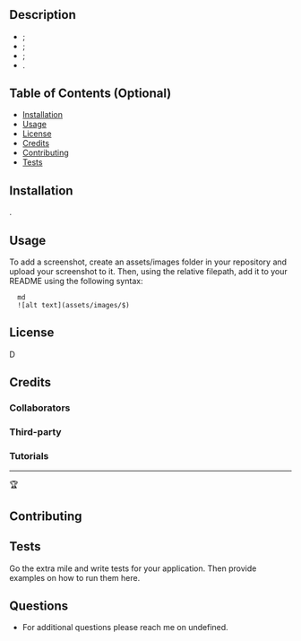 # 
  # <Your-Project-Title>


  ## Description
  
  - ;
  - ;
  - ;
  - .
  

  ## Table of Contents (Optional)
    
  - [Installation](#installation)
  - [Usage](#usage)
  - [License](#license)
  - [Credits](#credits)
  - [Contributing](#contributing)
  - [Tests](#tests)
  

  ## Installation
  
  .
  

  ## Usage
  
  
  
  To add a screenshot, create an assets/images folder in your repository and upload your screenshot to it. Then, using the relative filepath, add it to your README using the following syntax:
  
      md
      ![alt text](assets/images/$)
      
  
  ## License
  
  D  


  ## Credits
  
  ### Collaborators
  
  ### Third-party
  
  ### Tutorials
  
  
  ---
  
  🏆 
  
  ## Contributing

  ## Tests
  
  Go the extra mile and write tests for your application. Then provide examples on how to run them here.

  ## Questions
  - For additional questions please reach me on undefined.


